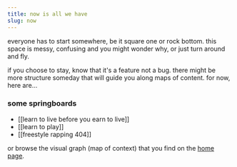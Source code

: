 ```yaml
---
title: now is all we have
slug: now
---
```


everyone has to start somewhere, be it square one or rock bottom. this space is messy, confusing and you might wonder why, or just turn around and fly.

if you choose to stay, know that it's a feature not a bug. there might be more structure someday that will guide you along maps of content. for now, here are...

### some springboards
- [[learn to live before you earn to live]]
- [[learn to play]]
- [[freestyle rapping 404]]

or browse the visual graph (map of context) that you find on the [home page](/).